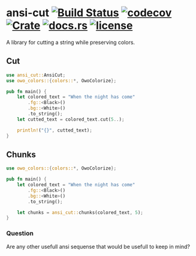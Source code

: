 # ansi-cut [![Build Status](https://github.com/zhiburt/ansi-cut/actions/workflows/ci.yml/badge.svg?style=for-the-badge)](https://github.com/zhiburt/ansi-cut/actions) [![codecov](https://codecov.io/gh/zhiburt/ansi-cut/branch/main/graph/badge.svg?token=ZUCG3Q9F1I)](https://codecov.io/gh/zhiburt/ansi-cut) [![Crate](https://img.shields.io/crates/v/ansi-cut)](https://crates.io/crates/ansi-cut) [![docs.rs](https://img.shields.io/docsrs/ansi_cut?color=blue)](https://docs.rs/ansi_cut/0.1.0/ansi_cut/) [![license](https://img.shields.io/crates/l/ansi-cut)](./LICENSE.txt)


A library for cutting a string while preserving colors.

## Cut

```rust
use ansi_cut::AnsiCut;
use owo_colors::{colors::*, OwoColorize};

pub fn main() {
    let colored_text = "When the night has come"
        .fg::<Black>()
        .bg::<White>()
        .to_string();
    let cutted_text = colored_text.cut(5..);

    println!("{}", cutted_text);
}
```

## Chunks

```rust
use owo_colors::{colors::*, OwoColorize};

pub fn main() {
    let colored_text = "When the night has come"
        .fg::<Black>()
        .bg::<White>()
        .to_string();

    let chunks = ansi_cut::chunks(colored_text, 5);
}
```

### Question

Are any other usefull ansi sequense that would be usefull to keep in mind?